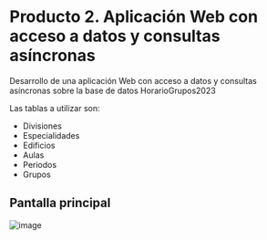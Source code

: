 # Producto 2. Aplicación Web con acceso a datos y consultas asíncronas
Desarrollo de una aplicación Web con acceso a datos y consultas asíncronas sobre la base de datos HorarioGrupos2023

Las tablas a utilizar son:
- Divisiones
- Especialidades
- Edificios
- Aulas
- Periodos
- Grupos
## Pantalla principal
![image](https://github.com/Perla1802/Producto-2---PWA/assets/59744172/f97c6aec-b33a-46ca-b699-51cb8aa42ae8)

